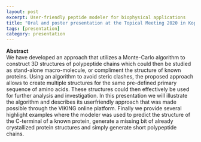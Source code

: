 ```yaml
---
layout: post
excerpt: User-friendly peptide modeler for biophysical applications
title: "Oral and poster presentation at the Topical Meeting 2020 in Kopenhagen, Denmark"
tags: [presentation]
category: presentation
---
```


<b>Abstract</b><br>
We have developed an approach that utilizes a Monte-Carlo algorithm to construct 3D structures of polypeptide chains which could then be studied as stand-alone macro-molecule, or compliment the structure of known proteins. Using an algorithm to avoid steric clashes, the proposed approach allows to create multiple structures for the same pre-defined primary sequence of amino acids. These structures could then effectively be used for further analysis and investigation. In this presentation we will illustrate the algorithm and describes its userfriendly approach that was made possible through the VIKING online platform. Finally we provide several highlight examples where the modeler was used to predict the structure of the C-terminal of a known protein, generate a missing bit of already crystallized protein structures and simply generate short polypeptide chains.
